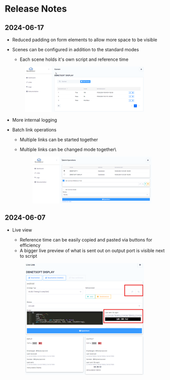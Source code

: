 # Release Notes

## 2024-06-17

* Reduced padding on form elements to allow more space to be visible
*   Scenes can be configured in addition to the standard modes

    * Each scene holds it's own script and reference time

    <figure><img src="../.gitbook/assets/image (2).png" alt="" width="375"><figcaption></figcaption></figure>
* More internal logging
* Batch link operations
  * Multiple links can be started together
  *   Multiple links can be changed mode together\


      <figure><img src="../.gitbook/assets/image.png" alt="" width="375"><figcaption></figcaption></figure>

## 2024-06-07

*   Live view&#x20;

    * Reference time can be easily copied and pasted via buttons for efficiency
    * A bigger live preview of what is sent out on output port is visible next to script

    <figure><img src="../.gitbook/assets/image (1).png" alt="" width="375"><figcaption></figcaption></figure>

